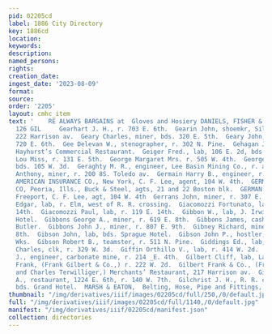 ```yaml
---
pid: 02205cd
label: 1886 City Directory
key: 1886cd
location: 
keywords: 
description: 
named_persons: 
rights: 
creation_date: 
ingest_date: '2023-08-09'
format: 
source: 
order: '2205'
layout: cmhc_item
text: '    RE ALWAYS BARGAINS at  Gloves and Hosiery DANIELS, FISHER & SMITHS,  GEA
  126 GIL     Gearhart J. H., r. 703 E. 6th.  Gearin John, shoemkr, Silcott & Brabyn,
  222 Harrison av.  Geary Charles, miner, bds. 320 E. 5th.  Geary John, miner, r.
  720 E. 6th.  Gee Delevan W., stenographer, r. 302 N. Pine.  Gehagan John, cook,
  Hayhurst’s Commercial Restaurant.  Geiger Fred., lab, 106 E. 2d, bds. American House.  Geisler
  Lou Miss, r. 131 E. 5th.  George Margaret Mrs. r. 505 W. 4th.  George W.5., miner,
  bds. 105 W. 3d.  Geraghty M. R., engineer, Lee Basin Mining Co., r. at mine.  Gerenton
  Anthony, miner, r. 200 8S. Toledo av.  Germain Harry B., engineer, r. 1217 N. Poplar.  GERMAN
  AMERICAN INSURANCE CO., New York, C. F. Lee, agent, 104 W. 4th.  GERMAN FIRE INSURANCE
  CO, Peoria, Ills., Buck & Steel, agts, 21 and 22 Boston blk.  GERMAN INSURANCE CO.,
  Freeport, C. F. Lee, agt, 104 W. 4th  Gerrans John, miner, r. 307 E. 4th.  Gettings
  Edgar, lab, r. Elm, west of R. R. crossing.  Giacomozzi Fortunato, lab, r. 119 E.
  14th.  Giacomozzi Paul, lab, r. 119 E. 14th.  Gibbon W., lab, J. Irwin, r. Inter-Ocean
  Hotel.  Gibbons George A., miner, r. 619 E. 8th.  Gibbons James, cashboy, Fred.
  Butler.  Gibbons John J., miner, r. 807 E. 9th.  Gibney Richard, miner, r. 414 E.
  8th.  Gibson John, lab, bds. Sprague Hotel.  Gibson John P., hostler, Harrison Red.
  Wks.  Gibson Robert B., teamster, r. 511 N. Pine.  Giddings Ed., lab, La Plata Smelter.  Giese
  Charles, clk, r. 329 W. 3d.  Giffin Orthillo V., lab, r. 414 W. 2d.  Gilbert Andrew
  J., engineer, carbonate mine, r. 214 _E. 4th.  Gilbert Cliff, lab, La Plata Smelter.  Gilbert
  Frank, (Frank Gilbert & Co.,) r. 222 W. 2d.  Gilbert Frank & Co., (Frank Gilbert
  and Charles Terwilliger,) Merchants’ Restaurant, 217 Harrison av.  Gilbert Fred.
  A., restaurant, 1224 E. 6th, r. 140 W. 7th.  Gilchrist J. H., R. R. contractor,
  bds. Grand Hotel.  MARSH & EATON,  Belting, Hose, Pipe and Fittings, st?s-c.ccase" '
thumbnail: "/img/derivatives/iiif/images/02205cd/full/250,/0/default.jpg"
full: "/img/derivatives/iiif/images/02205cd/full/1140,/0/default.jpg"
manifest: "/img/derivatives/iiif/02205cd/manifest.json"
collection: directories
---
```

